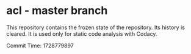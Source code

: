 # acl - master branch

This repository contains the frozen state of the repository.
Its history is cleared. It is used only for static code
analysis with Codacy.

Commit Time: 1728779897